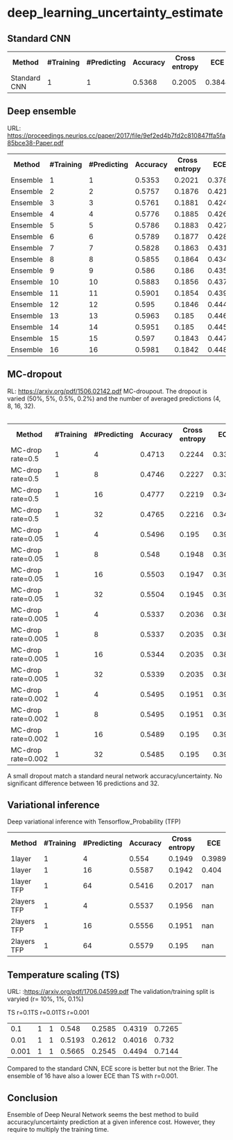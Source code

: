 # deep_learning_uncertainty_estimate



## Standard CNN
 <table>
  <tr>
    <th>Method</th>
    <th>#Training</th>
    <th>#Predicting</th>
    <th>Accuracy</th>
    <th>Cross entropy</th>
    <th>ECE</th>
    <th>Brier</th>
  </tr>
    <tr>
    <td>Standard CNN</td>
    <td>1</td>
    <td>1</td>
    <td>0.5368</td>
    <td>0.2005</td>
    <td>0.3844</td>
    <td>0.5932</td>
  </tr>
  </table>
  
  ## Deep ensemble
URL: https://proceedings.neurips.cc/paper/2017/file/9ef2ed4b7fd2c810847ffa5fa85bce38-Paper.pdf
  <table>
    <tr>
    <th>Method</th>
    <th>#Training</th>
    <th>#Predicting</th>
    <th>Accuracy</th>
    <th>Cross entropy</th>
    <th>ECE</th>
    <th>Brier</th>
  </tr>
  <tr><td>Ensemble</td><td>1</td><td>1</td><td>0.5353</td><td>0.2021</td><td>0.3782</td><td>0.5967</td></tr>
<tr><td>Ensemble</td><td>2</td><td>2</td><td>0.5757</td><td>0.1876</td><td>0.4212</td><td>0.5535</td></tr>
<tr><td>Ensemble</td><td>3</td><td>3</td><td>0.5761</td><td>0.1881</td><td>0.424</td><td>0.5555</td></tr>
<tr><td>Ensemble</td><td>4</td><td>4</td><td>0.5776</td><td>0.1885</td><td>0.4262</td><td>0.5569</td></tr>
<tr><td>Ensemble</td><td>5</td><td>5</td><td>0.5786</td><td>0.1883</td><td>0.4279</td><td>0.5561</td></tr>
<tr><td>Ensemble</td><td>6</td><td>6</td><td>0.5789</td><td>0.1877</td><td>0.4281</td><td>0.5548</td></tr>
<tr><td>Ensemble</td><td>7</td><td>7</td><td>0.5828</td><td>0.1863</td><td>0.4316</td><td>0.55</td></tr>
<tr><td>Ensemble</td><td>8</td><td>8</td><td>0.5855</td><td>0.1864</td><td>0.4346</td><td>0.5502</td></tr>
<tr><td>Ensemble</td><td>9</td><td>9</td><td>0.586</td><td>0.186</td><td>0.4355</td><td>0.5492</td></tr>
<tr><td>Ensemble</td><td>10</td><td>10</td><td>0.5883</td><td>0.1856</td><td>0.4379</td><td>0.5477</td></tr>
<tr><td>Ensemble</td><td>11</td><td>11</td><td>0.5901</td><td>0.1854</td><td>0.4398</td><td>0.5471</td></tr>
<tr><td>Ensemble</td><td>12</td><td>12</td><td>0.595</td><td>0.1846</td><td>0.4447</td><td>0.5444</td></tr>
<tr><td>Ensemble</td><td>13</td><td>13</td><td>0.5963</td><td>0.185</td><td>0.4467</td><td>0.5453</td></tr>
<tr><td>Ensemble</td><td>14</td><td>14</td><td>0.5951</td><td>0.185</td><td>0.4456</td><td>0.5455</td></tr>
<tr><td>Ensemble</td><td>15</td><td>15</td><td>0.597</td><td>0.1843</td><td>0.4474</td><td>0.5432</td></tr>
<tr><td>Ensemble</td><td>16</td><td>16</td><td>0.5981</td><td>0.1842</td><td>0.4484</td><td>0.5431</td></tr>
  </table>
<table>

## MC-dropout
 RL: https://arxiv.org/pdf/1506.02142.pdf
MC-droupout. The dropout is varied (50%, 5%, 0.5%, 0.2%) and the number of averaged predictions (4, 8, 16, 32).
  <table>
    <tr>
    <th>Method</th>
    <th>#Training</th>
    <th>#Predicting</th>
    <th>Accuracy</th>
    <th>Cross entropy</th>
    <th>ECE</th>
    <th>Brier</th>
  </tr>
<tr><td>MC-drop rate=0.5</td><td>1</td><td>4</td><td>0.4713</td><td>0.2244</td><td>0.3341</td><td>0.6615</td></tr>
<tr><td>MC-drop rate=0.5</td><td>1</td><td>8</td><td>0.4746</td><td>0.2227</td><td>0.3381</td><td>0.6567</td></tr>
<tr><td>MC-drop rate=0.5</td><td>1</td><td>16</td><td>0.4777</td><td>0.2219</td><td>0.3416</td><td>0.6542</td></tr>
<tr><td>MC-drop rate=0.5</td><td>1</td><td>32</td><td>0.4765</td><td>0.2216</td><td>0.3406</td><td>0.6532</td></tr>
<tr><td>MC-drop rate=0.05</td><td>1</td><td>4</td><td>0.5496</td><td>0.195</td><td>0.3923</td><td>0.5783</td></tr>
<tr><td>MC-drop rate=0.05</td><td>1</td><td>8</td><td>0.548</td><td>0.1948</td><td>0.3909</td><td>0.5777</td></tr>
<tr><td>MC-drop rate=0.05</td><td>1</td><td>16</td><td>0.5503</td><td>0.1947</td><td>0.3932</td><td>0.5772</td></tr>
<tr><td>MC-drop rate=0.05</td><td>1</td><td>32</td><td>0.5504</td><td>0.1945</td><td>0.3934</td><td>0.5769</td></tr>
<tr><td>MC-drop rate=0.005</td><td>1</td><td>4</td><td>0.5337</td><td>0.2036</td><td>0.3801</td><td>0.6006</td></tr>
<tr><td>MC-drop rate=0.005</td><td>1</td><td>8</td><td>0.5337</td><td>0.2035</td><td>0.3801</td><td>0.6002</td></tr>
<tr><td>MC-drop rate=0.005</td><td>1</td><td>16</td><td>0.5344</td><td>0.2035</td><td>0.3808</td><td>0.6001</td></tr>
<tr><td>MC-drop rate=0.005</td><td>1</td><td>32</td><td>0.5339</td><td>0.2035</td><td>0.3803</td><td>0.6001</td></tr>
<tr><td>MC-drop rate=0.002</td><td>1</td><td>4</td><td>0.5495</td><td>0.1951</td><td>0.3933</td><td>0.5785</td></tr>
<tr><td>MC-drop rate=0.002</td><td>1</td><td>8</td><td>0.5495</td><td>0.1951</td><td>0.3933</td><td>0.5785</td></tr>
<tr><td>MC-drop rate=0.002</td><td>1</td><td>16</td><td>0.5489</td><td>0.195</td><td>0.3927</td><td>0.5784</td></tr>
<tr><td>MC-drop rate=0.002</td><td>1</td><td>32</td><td>0.5485</td><td>0.195</td><td>0.3923</td><td>0.5783</td></tr>
 </table>
A small dropout match a standard neural network accuracy/uncertainty. No significant difference between 16 predictions and 32. 
  
 ## Variational inference

Deep variational inference with Tensorflow_Probability (TFP) 
<table>
    <tr>
    <th>Method</th>
    <th>#Training</th>
    <th>#Predicting</th>
    <th>Accuracy</th>
    <th>Cross entropy</th>
    <th>ECE</th>
    <th>Brier</th>
  </tr>

<tr><td>1layer</td><td>1</td><td>4</td><td>0.554</td><td>0.1949</td><td>0.3989</td><td>0.5749</td></tr>
<tr><td>1layer</td><td>1</td><td>16</td><td>0.5587</td><td>0.1942</td><td>0.404</td><td>0.5729</td></tr>
<tr><td>1layer TFP</td><td>1</td><td>64</td><td>0.5416</td><td>0.2017</td><td>nan</td><td>0.5971</td></tr>
<tr><td>2layers TFP</td><td>1</td><td>4</td><td>0.5537</td><td>0.1956</td><td>nan</td><td>0.577</td></tr>
<tr><td>2layers TFP</td><td>1</td><td>16</td><td>0.5556</td><td>0.1951</td><td>nan</td><td>0.5756</td></tr>
<tr><td>2layers TFP</td><td>1</td><td>64</td><td>0.5579</td><td>0.195</td><td>nan</td><td>0.575</td></tr>
</table> 

 
## Temperature scaling (TS)
 
 URL: :https://arxiv.org/pdf/1706.04599.pdf
 The validation/training split is varyied (r= 10%, 1%, 0.1%)
 
<table>
<tr>TS r=0.1<td>0.1</td><td>1</td><td>1</td><td>0.548</td><td>0.2585</td><td>0.4319</td><td>0.7265</td></tr>
<tr>TS r=0.01<td>0.01</td><td>1</td><td>1</td><td>0.5193</td><td>0.2612</td><td>0.4016</td><td>0.732</td></tr>
<tr>TS r=0.001<td>0.001</td><td>1</td><td>1</td><td>0.5665</td><td>0.2545</td><td>0.4494</td><td>0.7144</td></tr>
</table>
 
Compared to the standard CNN, ECE score is better but not the Brier. The ensemble of 16 have also a lower ECE than TS with r=0.001.
 
 ## Conclusion
Ensemble of Deep Neural Network seems the best method to build accuracy/uncertainty prediction at a given inference cost. However, they require to multiply the training time.
